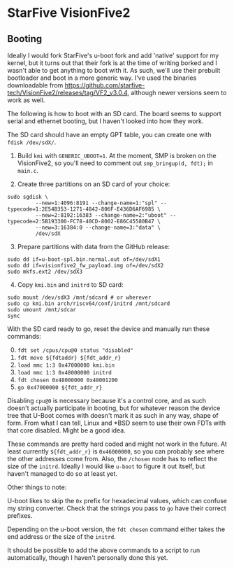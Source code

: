 # StarFive VisionFive2

## Booting

Ideally I would fork StarFive's u-boot fork and add 'native' support for my
kernel, but it turns out that their fork is at the time of writing borked and
I wasn't able to get anything to boot with it. As such, we'll use their prebuilt
bootloader and boot in a more generic way. I've used the binaries downloadable
from https://github.com/starfive-tech/VisionFive2/releases/tag/VF2_v3.0.4,
although newer versions seem to work as well.

The following is how to boot with an SD card. The board seems to support
serial and ethernet booting, but I haven't looked into how they work.

The SD card should have an empty GPT table, you can create one with
`fdisk /dev/sdX/`.

1. Build `kmi` with `GENERIC_UBOOT=1`. At the moment, SMP is broken on the
   VisionFive2, so you'll need to comment out `smp_bringup(d, fdt);` in
   `main.c`.

2. Create three partitions on an SD card of your choice:
```
sudo sgdisk \
	     --new=1:4096:8191 --change-name=1:"spl" --typecode=1:2E54B353-1271-4842-806F-E436D6AF6985 \
	     --new=2:8192:16383 --change-name=2:"uboot" --typecode=2:5B193300-FC78-40CD-8002-E86C45580B47 \
	     --new=3:16384:0 --change-name=3:"data" \
	     /dev/sdX
```

3. Prepare partitions with data from the GitHub release:
```
sudo dd if=u-boot-spl.bin.normal.out of=/dev/sdX1
sudo dd if=visionfive2_fw_payload.img of=/dev/sdX2
sudo mkfs.ext2 /dev/sdX3
```

4. Copy `kmi.bin` and `initrd` to SD card:
```
sudo mount /dev/sdX3 /mnt/sdcard # or wherever
sudo cp kmi.bin arch/riscv64/conf/initrd /mnt/sdcard
sudo umount /mnt/sdcar
sync
```

With the SD card ready to go, reset the device and manually run these commands:

0. `fdt set /cpus/cpu@0 status "disabled"`
1. `fdt move ${fdtaddr} ${fdt_addr_r}`
2. `load mmc 1:3 0x47000000 kmi.bin`
3. `load mmc 1:3 0x48000000 initrd`
4. `fdt chosen 0x48000000 0x48001200`
5. `go 0x47000000 ${fdt_addr_r}`

Disabling `cpu@0` is necessary because it's a control core, and as such doesn't
actually participate in booting, but for whatever reason the device tree that
U-Boot comes with doesn't mark it as such in any way, shape of form. From what I
can tell, Linux and *BSD seem to use their own FDTs with that core disabled.
Might be a good idea.

These commands are pretty hard coded and might not work in the future. At least
currently `${fdt_addr_r}` is `0x46000000`, so you can probably see where the
other addresses come from. Also, the `/chosen` node has to reflect the size of
the `initrd`. Ideally I would like `u-boot` to figure it out itself, but haven't
managed to do so at least yet.

Other things to note:

U-boot likes to skip the `0x` prefix for
hexadecimal values, which can confuse my string converter.
Check that the strings you pass to `go` have their correct prefixes.

Depending on the u-boot version, the `fdt chosen` command either takes
the end address or the size of the `initrd`.

It should be possible to add the above commands to a script to run
automatically, though I haven't personally done this yet.
